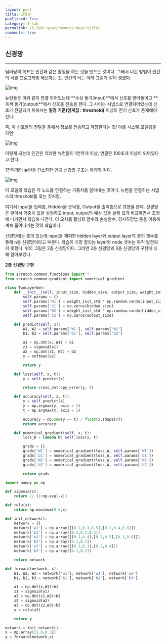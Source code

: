 ```yaml
---
layout: post
title: 신경망
published: True
category: S-lab
permalink: /S-lab/:year/:month/:day/:title/
comments: true
---
```


## 신경망

-------------------

딥러닝의 목표는 인간과 같은 활동을 하는 것을 만드는 것이다. 그래서 나온 방법이 인간의 뇌를 프로그래밍 해보자는 것. 인간의 뇌는 아래 그림과 같이 생겼다.

![img](https://cdn-images-1.medium.com/max/1600/1*TplMe47nTqISq_w7h4pzNA.png)

뉴런들은 이와 같이 연결 되어있는데 **수상 돌기(input)**에서 신호를 받아들이고 **축색 돌기(output)**에서 신호를 전송을 한다. 그 사이는 시냅스로 연결되어있는데 신호가 전달되기 위해서는 **일정 기준(임계값 : threshold)** 이상의 전기 신호가 존재해야 한다.

즉, 이 신호들의 전달을 통해서 정보를 전송하고 저장한다는 것! 이를 시스템 모델링을 하면

![img](https://cdn-images-1.medium.com/max/1600/1*7vzFM8JltjKaEahFIBg0Dw.png)

이렇게 되는데 인간은 이러한 뉴런들이 1천억개 이상, 연결은 100조개 이상이 되어있다고 한다.

1천억개의 뉴런을 간소화한 인공 신경망 구조는 아래와 같다.

![img](https://cdn-images-1.medium.com/max/1600/1*QdHgHEyYPQHfG-mKNLFtWA.png)

이 모델의 학습은 각 노드를 연결하는 가중치를 알아내는 것이다. 뉴런을 연결하는 시냅스의 threshold를 찾는 것처럼.

여기서 Input을 입력층, Hidden을 은닉층, Output을 출력층으로 표현을 한다. 신경망은 알아서 가중치 값을 설정하고 input, output의 예상 값을 실제 값과 비교하면서 조정해 나가면서 학습해 나간다. 이 오차를 활성화 함수와 손실함수, 경사하강법 등을 이용해 계속 줄여나가는 것이 학습이다.

신경망에는 층이 있는데 input을 제외한 hidden layer와 output layer의 층의 갯수를 통해 n층 신경망이라고 부른다. 학습이 가장 잘되는 layer와 node 갯수는 아직 발견되지 못했다. 위의 그림은 2층 신경망이다. 그러면 2층 신경망과 3층 신경망의 구현에 대해 알아보겠다.



**2층 신경망 구현**

```python
from scratch.common.functions import *
from scratch.common.gradient import numerical_gradient

class TwoLayerNet:
    def __init__(self, input_size, hidden_size, output_size, weight_init_std=0.01):
        self.params = {}
        self.params['W1'] = weight_init_std * np.random.randn(input_size, hidden_size)
        self.params['b1'] = np.zeros(hidden_size)
        self.params['W2'] = weight_init_std * np.random.randn(hidden_size, output_size)
        self.params['b2'] = np.zeros(output_size)

    def predict(self, x):
        W1, W2 = self.params['W1'], self.params['W2']
        b1, b2 = self.params['b1'], self.params['b2']

        a1 = np.dot(x, W1) + b1
        z1 = sigmoid(a1)
        a2 = np.dot(z1, W2) + b2
        y = softmax(a2)

        return y

    def loss(self, x, t):
        y = self.predict(x)

        return cross_entropy_error(y, t)

    def accuracy(self, x, t):
        y = self.predict(x)
        y = np.argmax(y, axis = 1)
        t = np.argmax(t, axis = 1)

        accuracy = np.sum(y == t) / float(x.shape[0])
        return accuracy

    def numerical_gradient(self, x, t):
        loss_W = lambda W: self.loss(x, t)

        grads = {}
        grads['W1'] = numerical_gradient(loss_W, self.params['W1'])
        grads['b1'] = numerical_gradient(loss_W, self.params['b1'])
        grads['W2'] = numerical_gradient(loss_W, self.params['W2'])
        grads['b2'] = numerical_gradient(loss_W, self.params['b2'])

        return grads
```



```python
import numpy as np

def sigmoid(x):
    return 1/ (1+np.exp(-x))

def relu(x):
    return np.maximum(0.5,x)

def init_network():
    network = {}
    network['w1'] = np.array([[0.1,0.3,0.5],[0.2,0.4,0.6]])
    network['b1'] = np.array([0.1,0.2,0.3])
    network['w2'] = np.array([[0.1,0.4],[0.2,0.5],[0.3,0.6]])
    network['b2'] = np.array([0.1,0.2])
    network['w3'] = np.array([[0.1,0.3],[0.2,0.4]])
    network['b3'] = np.array([0.1,0.2])

    return network

def forward(network, x):
    W1, W2, W3 = network['w1'], network['w2'], network['w3']
    b1, b2, b3 = network['b1'], network['b2'], network['b3']

    a1 = np.dot(x,W1)+b1
    z1 = sigmoid(a1)
    a2 = np.dot(z1,W2)+b2
    z2 = sigmoid(a2)
    a3 = np.dot(z2,W3)+b3
    y = relu(a3)

    return y

network = init_network()
x = np.array([1.0,0.5])
y = forward(network,x)
```

